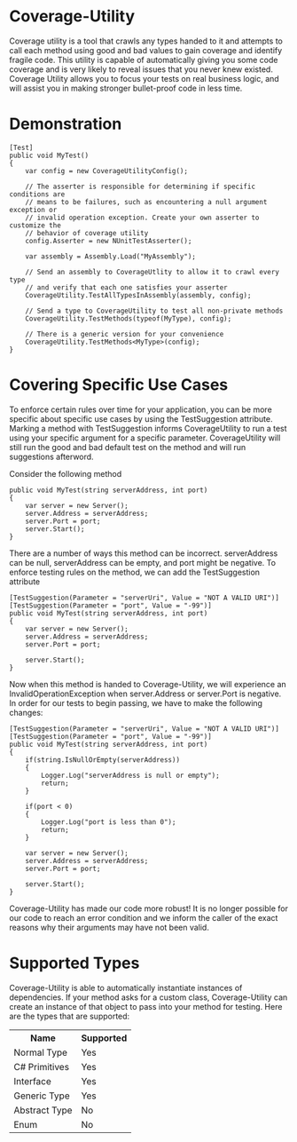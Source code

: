 # Coverage-Utility
Coverage utility is a tool that crawls any types handed to it and attempts to call each method using good and bad values to gain coverage and identify fragile code. This utility is capable of automatically giving you some code coverage and is very likely to reveal issues that you never knew existed. Coverage Utility allows you to focus your tests on real business logic, and will assist you in making stronger bullet-proof code in less time.

# Demonstration
    [Test]
    public void MyTest()
    {
        var config = new CoverageUtilityConfig();

        // The asserter is responsible for determining if specific conditions are
        // means to be failures, such as encountering a null argument exception or
        // invalid operation exception. Create your own asserter to customize the
        // behavior of coverage utility
        config.Asserter = new NUnitTestAsserter();

        var assembly = Assembly.Load("MyAssembly");

        // Send an assembly to CoverageUtlity to allow it to crawl every type
        // and verify that each one satisfies your asserter
        CoverageUtility.TestAllTypesInAssembly(assembly, config);

        // Send a type to CoverageUtility to test all non-private methods
        CoverageUtility.TestMethods(typeof(MyType), config);

        // There is a generic version for your convenience
        CoverageUtility.TestMethods<MyType>(config);
    }
    
# Covering Specific Use Cases
To enforce certain rules over time for your application, you can be more specific about specific use cases by using the TestSuggestion attribute. Marking a method with TestSuggestion informs CoverageUtility to run a test using your specific argument for a specific parameter. CoverageUtility will still run the good and bad default test on the method and will run suggestions afterword.

Consider the following method

    public void MyTest(string serverAddress, int port)
    {
        var server = new Server();
        server.Address = serverAddress;
        server.Port = port;
        server.Start();
    }
    
There are a number of ways this method can be incorrect. serverAddress can be null, serverAddress can be empty, and port might be negative. To enforce testing rules on the method, we can add the TestSuggestion attribute
    
    [TestSuggestion(Parameter = "serverUri", Value = "NOT A VALID URI")]
    [TestSuggestion(Parameter = "port", Value = "-99")]
    public void MyTest(string serverAddress, int port)
    {
        var server = new Server();
        server.Address = serverAddress;
        server.Port = port;
        
        server.Start();
    }
    
Now when this method is handed to Coverage-Utility, we will experience an InvalidOperationException when server.Address or server.Port is negative. In order for our tests to begin passing, we have to make the following changes:

    [TestSuggestion(Parameter = "serverUri", Value = "NOT A VALID URI")]
    [TestSuggestion(Parameter = "port", Value = "-99")]
    public void MyTest(string serverAddress, int port)
    {
        if(string.IsNullOrEmpty(serverAddress))
        {
            Logger.Log("serverAddress is null or empty");
            return;
        }
        
        if(port < 0)
        {
            Logger.Log("port is less than 0");
            return;
        }
    
        var server = new Server();
        server.Address = serverAddress;
        server.Port = port;
        
        server.Start();
    }
    
Coverage-Utility has made our code more robust! It is no longer possible for our code to reach an error condition and we inform the caller of the exact reasons why their arguments may have not been valid.

# Supported Types
Coverage-Utility is able to automatically instantiate instances of dependencies. If your method asks for a custom class, Coverage-Utility can create an instance of that object to pass into your method for testing. Here are the types that are supported:

<table>
  <tr>
    <th>Name</th>
    <th>Supported</th>
  </tr>
  <tr>
    <td>Normal Type</td>
    <td>Yes</td>
  </tr>
  <tr>
    <td>C# Primitives</td>
    <td>Yes</td>
  </tr>
  <tr>
    <td>Interface</td>
    <td>Yes</td>
  </tr>
  <tr>
    <td>Generic Type</td>
    <td>Yes</td>
  </tr>
  <tr>
    <td>Abstract Type</td>
    <td>No</td>
  </tr>
  <tr>
    <td>Enum</td>
    <td>No</td>
  </tr>
</table>
